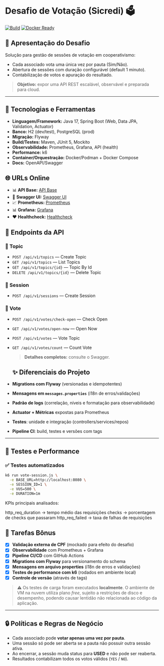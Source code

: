 # Desafio de Votação (Sicredi) 🗳️

[![Build](https://img.shields.io/github/actions/workflow/status/Gilberto491/DesafioVotacao/ci.yml?branch=develop)](https://github.com/Gilberto491/DesafioVotacao/actions)
[![Docker Ready](https://img.shields.io/badge/docker-ready-blue)](#execução-com-docker)

## 📌 Apresentação do Desafio
Solução para gestão de sessões de votação em cooperativismo:
- Cada associado vota uma única vez por pauta (Sim/Não).
- Abertura de sessões com duração configurável (default 1 minuto).
- Contabilização de votos e apuração do resultado.

> **Objetivo:** expor uma API REST escalável, observável e preparada para cloud.

---

## 🧰 Tecnologias e Ferramentas
- **Linguagem/Framework:** Java 17, Spring Boot (Web, Data JPA, Validation, Actuator)
- **Banco:** H2 (dev/test), PostgreSQL (prod)
- **Migração:** Flyway
- **Build/Testes:** Maven, JUnit 5, Mockito
- **Observabilidade:** Prometheus, Grafana, API (health)
- **Performance:** k6
- **Container/Orquestração:** Docker/Podman + Docker Compose
- **Docs:** OpenAPI/Swagger

## 🌐 URLs Online
- 📊 **API Base:** <a href="http://34.61.3.188:8080/api/v1" target="_blank">API Base</a>
- 📑 **Swagger UI:** <a href="http://34.61.3.188:8080/swagger-ui/index.html" target="_blank">Swagger UI</a>
- 📈 **Prometheus:** <a href="http://34.61.3.188:9090" target="_blank">Prometheus</a>
- 📊 **Grafana:** <a href="http://34.61.3.188:3000" target="_blank">Grafana</a></li>
- ❤️ **Healthcheck:** <a href="http://34.61.3.188:8080/actuator/health" target="_blank">Healthcheck</a>

## 🔗 Endpoints da API

### 📂 Topic
- `POST /api/v1/topics` — Create Topic
- `GET /api/v1/topics` — List Topics
- `GET /api/v1/topics/{id}` — Topic By Id
- `DELETE /api/v1/topics/{id}` — Delete Topic

### 📂 Session
- `POST /api/v1/sessions` — Create Session

### 📂 Vote
- `POST /api/v1/votes/check-open` — Check Open
- `GET /api/v1/votes/open-now` — Open Now
- `POST /api/v1/votes` — Vote Topic
- `GET /api/v1/votes/count` — Count Vote

  > **Detalhes completos:** consulte o Swagger.

  ## ✨ Diferenciais do Projeto
- **Migrations com Flyway** (versionadas e idempotentes)
- **Mensagens em `messages.properties`** (i18n de erros/validações)
- **Padrão de logs** (correlação, níveis e formatação para observabilidade)
- **Actuator + Métricas** expostas para Prometheus
- **Testes**: unidade e integração (controllers/services/repos)
- **Pipeline CI**: build, testes e versões com tags

---

## 🧪 Testes e Performance

### ✅ Testes automatizados
```bash
k6 run vote-session.js \
  -e BASE_URL=http://localhost:8080 \
  -e SESSION_ID=1 \
  -e VUS=500 \
  -e DURATION=1m
```

KPIs principais analisados:

http_req_duration → tempo médio das requisições
checks → porcentagem de checks que passaram
http_req_failed → taxa de falhas de requisições

  ## 🎯 Tarefas Bônus
- [x] **Validação externa de CPF** (mockado para efeito do desafio)
- [x] **Observabilidade** com Prometheus + Grafana
- [x] **Pipeline CI/CD** com GitHub Actions
- [x] **Migrations com Flyway** para versionamento do schema
- [x] **Mensagens em arquivo properties** (i18n de erros e validações)
- [x] **Testes de performance com k6** (rodados em ambiente local)
- [x] **Controle de versão** (através de tags)

> ⚠️ Os testes de carga foram executados **localmente**. O ambiente de VM na nuvem utiliza plano *free*, sujeito a restrições de disco e desempenho, podendo causar lentidão não relacionada ao código da aplicação.

---

## 🔒 Políticas e Regras de Negócio
- Cada associado pode **votar apenas uma vez por pauta**.  
- Uma sessão só pode ser aberta se a pauta não possuir outra sessão ativa.  
- Ao encerrar, a sessão muda status para **USED** e não pode ser reaberta.  
- Resultados contabilizam todos os votos válidos (`YES` / `NO`).  
